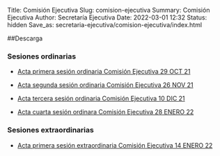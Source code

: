 Title: Comisión Ejecutiva
Slug: comision-ejecutiva
Summary: Comisión Ejecutiva
Author: Secretaría Ejecutiva
Date: 2022-03-01 12:32
Status: hidden
Save_as: secretaria-ejecutiva/comision-ejecutiva/index.html

##Descarga


### Sesiones ordinarias

* [Acta primera sesión ordinaria Comisión Ejecutiva 29 OCT 21](primera-sesion-ordinaria-21.pdf)

* [Acta segunda sesión ordinaria Comisión Ejecutiva 26 NOV 21](segunda-sesion-ordinaria-21.pdf)

* [Acta tercera sesión ordinaria Comisión Ejecutiva 10 DIC 21](tercera-sesion-ordinaria-21.pdf)

* [Acta cuarta sesión ordinara Comisión Ejecutiva 28 ENERO 22](cuarta-sesion-ordinaria-22.pdf)

### Sesiones extraordinarias

* [Acta primera sesión extraordinaria Comisión Ejecutiva 14 ENERO 22](primera-sesion-extraordinaria-22.pdf)